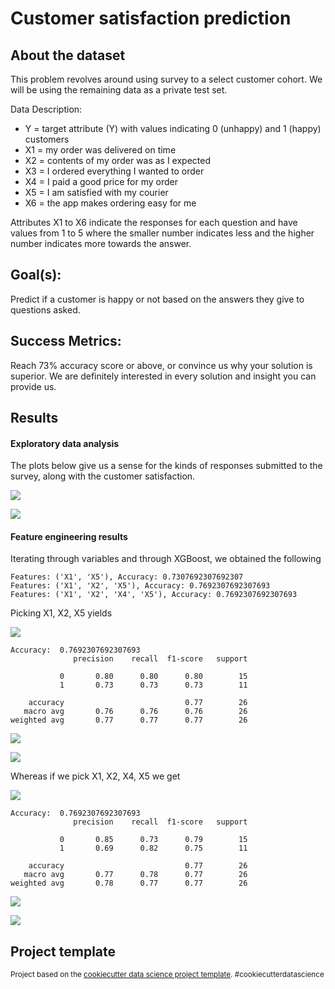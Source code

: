 Customer satisfaction prediction
==============================

About the dataset
----------------

This problem revolves around using survey to a select customer cohort.  We will be using the remaining data as a private test set.

Data Description:

* Y = target attribute (Y) with values indicating 0 (unhappy) and 1 (happy) customers
* X1 = my order was delivered on time
* X2 = contents of my order was as I expected
* X3 = I ordered everything I wanted to order
* X4 = I paid a good price for my order
* X5 = I am satisfied with my courier
* X6 = the app makes ordering easy for me

Attributes X1 to X6 indicate the responses for each question and have values from 1 to 5 where the smaller number indicates less and the higher number indicates more towards the answer.

Goal(s):
---------

Predict if a customer is happy or not based on the answers they give to questions asked.

Success Metrics:
----------------

Reach 73% accuracy score or above, or convince us why your solution is superior. We are definitely interested in every solution and insight you can provide us.

Results
-------

#### Exploratory data analysis

The plots below give us a sense for the kinds of responses submitted to the survey, along with the customer satisfaction.


![](./reports/figures/distribution.png)

![](./reports/figures/satisfaction.png)



#### Feature engineering results

Iterating through variables and through XGBoost, we obtained the following

```
Features: ('X1', 'X5'), Accuracy: 0.7307692307692307
Features: ('X1', 'X2', 'X5'), Accuracy: 0.7692307692307693
Features: ('X1', 'X2', 'X4', 'X5'), Accuracy: 0.7692307692307693
```

Picking X1, X2, X5 yields

![](./reports/figures/feature_importance_x1_x2_x5.png)

```
Accuracy:  0.7692307692307693
              precision    recall  f1-score   support

           0       0.80      0.80      0.80        15
           1       0.73      0.73      0.73        11

    accuracy                           0.77        26
   macro avg       0.76      0.76      0.76        26
weighted avg       0.77      0.77      0.77        26
```

![](./reports/figures/confusion_matrixX1_X2_X5.png)

![](./reports/figures/roc_curve_X1_X2_X5.png)

Whereas if we pick X1, X2, X4, X5 we get

![](./reports/figures/feature_importance_x1_x2_x4_x5.png)

```
Accuracy:  0.7692307692307693
              precision    recall  f1-score   support

           0       0.85      0.73      0.79        15
           1       0.69      0.82      0.75        11

    accuracy                           0.77        26
   macro avg       0.77      0.78      0.77        26
weighted avg       0.78      0.77      0.77        26
```

![](./reports/figures/confusion_matrixX1_X2_X4_X5.png)

![](./reports/figures/roc_curve_X1_X2_X4_X5.png)

Project template
--------

<p><small>Project based on the <a target="_blank" href="https://drivendata.github.io/cookiecutter-data-science/">cookiecutter data science project template</a>. #cookiecutterdatascience</small></p>
